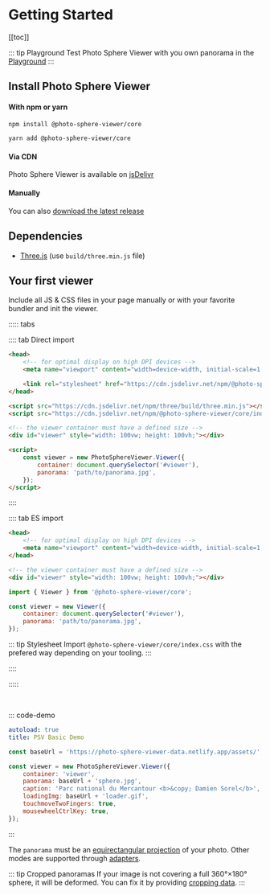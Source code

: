 # Getting Started

[[toc]]

::: tip Playground
Test Photo Sphere Viewer with you own panorama in the [Playground](../playground.md)
:::

## Install Photo Sphere Viewer

#### With npm or yarn

```bash
npm install @photo-sphere-viewer/core

yarn add @photo-sphere-viewer/core
```

#### Via CDN

Photo Sphere Viewer is available on [jsDelivr](https://www.jsdelivr.com/?query=@photo-sphere-viewer)

#### Manually

You can also [download the latest release](https://github.com/mistic100/Photo-Sphere-Viewer/releases)

## Dependencies

-   [Three.js](https://threejs.org) (use `build/three.min.js` file)

## Your first viewer

Include all JS & CSS files in your page manually or with your favorite bundler and init the viewer.

::::: tabs

:::: tab Direct import

```html
<head>
    <!-- for optimal display on high DPI devices -->
    <meta name="viewport" content="width=device-width, initial-scale=1.0" />

    <link rel="stylesheet" href="https://cdn.jsdelivr.net/npm/@photo-sphere-viewer/core/index.min.css" />
</head>

<script src="https://cdn.jsdelivr.net/npm/three/build/three.min.js"></script>
<script src="https://cdn.jsdelivr.net/npm/@photo-sphere-viewer/core/index.min.js"></script>

<!-- the viewer container must have a defined size -->
<div id="viewer" style="width: 100vw; height: 100vh;"></div>

<script>
    const viewer = new PhotoSphereViewer.Viewer({
        container: document.querySelector('#viewer'),
        panorama: 'path/to/panorama.jpg',
    });
</script>
```

::::

:::: tab ES import

```html
<head>
    <!-- for optimal display on high DPI devices -->
    <meta name="viewport" content="width=device-width, initial-scale=1.0" />
</head>

<!-- the viewer container must have a defined size -->
<div id="viewer" style="width: 100vw; height: 100vh;"></div>
```

```js
import { Viewer } from '@photo-sphere-viewer/core';

const viewer = new Viewer({
    container: document.querySelector('#viewer'),
    panorama: 'path/to/panorama.jpg',
});
```

::: tip Stylesheet
Import `@photo-sphere-viewer/core/index.css` with the prefered way depending on your tooling.
:::

::::

:::::

<br>

::: code-demo

```yaml
autoload: true
title: PSV Basic Demo
```

```js
const baseUrl = 'https://photo-sphere-viewer-data.netlify.app/assets/';

const viewer = new PhotoSphereViewer.Viewer({
    container: 'viewer',
    panorama: baseUrl + 'sphere.jpg',
    caption: 'Parc national du Mercantour <b>&copy; Damien Sorel</b>',
    loadingImg: baseUrl + 'loader.gif',
    touchmoveTwoFingers: true,
    mousewheelCtrlKey: true,
});
```

:::

The `panorama` must be an [equirectangular projection](https://en.wikipedia.org/wiki/Equirectangular_projection) of your photo. Other modes are supported through [adapters](./adapters/).

::: tip Cropped panoramas
If your image is not covering a full 360°×180° sphere, it will be deformed. You can fix it by providing [cropping data](./adapters/equirectangular.md#cropped-panorama).
:::
